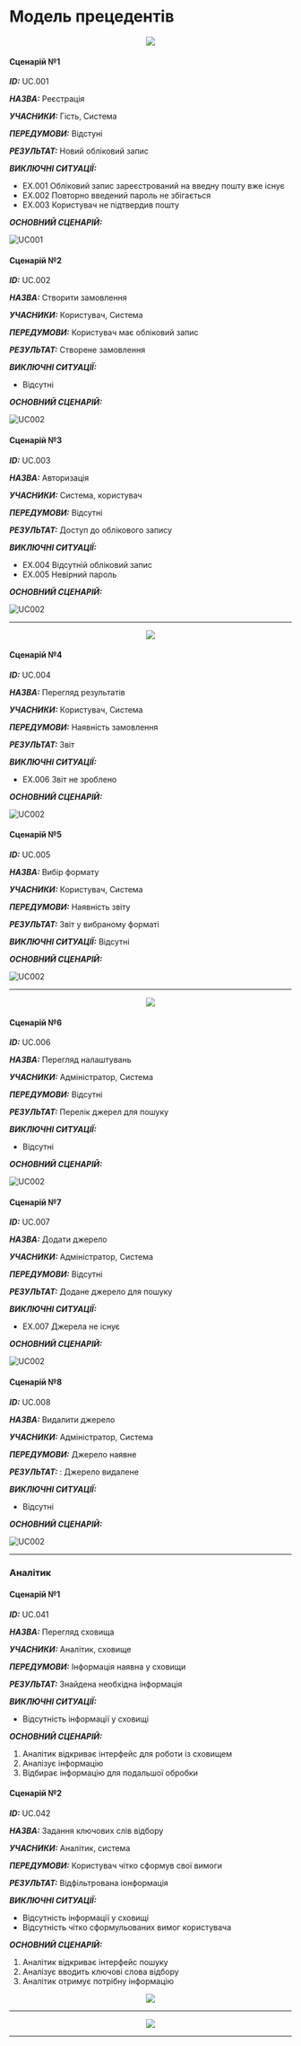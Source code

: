 # Модель прецедентів

<p align="center">
<img src = "http://www.plantuml.com/plantuml/proxy?cache=no&src=https://raw.githubusercontent.com/naz-olegovich/media_content_analysis_system/master/src/uml/diagam1.plum" /></p>

#### Сценарій №1

***ID:*** UC.001
       
***НАЗВА:*** Реєстрація

***УЧАСНИКИ:*** Гість, Система

***ПЕРЕДУМОВИ:*** Відстуні

***РЕЗУЛЬТАТ:*** Новий обліковий запис

***ВИКЛЮЧНІ СИТУАЦІЇ:***
 - EХ.001 Обліковий запис зареєстрований на введну пошту вже існує
 - EХ.002 Повторно введений пароль не збігається
 - EХ.003 Користувач не підтвердив пошту

***ОСНОВНИЙ СЦЕНАРІЙ:*** 

![UC001](http://www.plantuml.com/plantuml/proxy?cache=no&src=https://raw.githubusercontent.com/naz-olegovich/media_content_analysis_system/master/src/uml/UC001)


#### Сценарій №2

***ID:*** UC.002
       
***НАЗВА:*** Створити замовлення

***УЧАСНИКИ:*** Користувач, Система

***ПЕРЕДУМОВИ:*** Користувач має обліковий запис

***РЕЗУЛЬТАТ:*** Створене замовлення

***ВИКЛЮЧНІ СИТУАЦІЇ:***
 - Відсутні

***ОСНОВНИЙ СЦЕНАРІЙ:*** 

![UC002](http://www.plantuml.com/plantuml/proxy?cache=no&src=https://raw.githubusercontent.com/naz-olegovich/media_content_analysis_system/master/src/uml/UC002)

#### Сценарій №3

***ID:*** UC.003
       
***НАЗВА:*** Авторизація

***УЧАСНИКИ:*** Система, користувач

***ПЕРЕДУМОВИ:*** Відсутні

***РЕЗУЛЬТАТ:*** Доступ до облікового запису

***ВИКЛЮЧНІ СИТУАЦІЇ:***
 - EХ.004 Відсутній обліковий запис
 - EХ.005 Невірний пароль

***ОСНОВНИЙ СЦЕНАРІЙ:*** 

![UC002](http://www.plantuml.com/plantuml/proxy?cache=no&src=https://raw.githubusercontent.com/naz-olegovich/media_content_analysis_system/master/src/uml/UC003)
<hr>

<p align="center">
<img src = "http://www.plantuml.com/plantuml/proxy?cache=no&src=https://raw.githubusercontent.com/naz-olegovich/media_content_analysis_system/master/src/uml/User_usecase_overview" />
</p>

#### Сценарій №4

***ID:*** UC.004
       
***НАЗВА:*** Перегляд результатів

***УЧАСНИКИ:*** Користувач, Система

***ПЕРЕДУМОВИ:*** Наявність замовлення

***РЕЗУЛЬТАТ:*** Звіт

***ВИКЛЮЧНІ СИТУАЦІЇ:***
 - EХ.006 Звіт не зроблено

***ОСНОВНИЙ СЦЕНАРІЙ:*** 

![UC002](http://www.plantuml.com/plantuml/proxy?cache=no&src=https://raw.githubusercontent.com/naz-olegovich/media_content_analysis_system/master/src/uml/UC004)


#### Сценарій №5

***ID:*** UC.005
       
***НАЗВА:***  Вибір формату

***УЧАСНИКИ:*** Користувач, Система

***ПЕРЕДУМОВИ:*** Наявність звіту

***РЕЗУЛЬТАТ:*** Звіт у вибраному форматі

***ВИКЛЮЧНІ СИТУАЦІЇ:***
 Відсутні

***ОСНОВНИЙ СЦЕНАРІЙ:*** 

![UC002](http://www.plantuml.com/plantuml/proxy?cache=no&src=https://raw.githubusercontent.com/naz-olegovich/media_content_analysis_system/master/src/uml/UC005)
<hr>


<p align="center">
<img src = "http://www.plantuml.com/plantuml/proxy?cache=no&src=https://raw.githubusercontent.com/naz-olegovich/media_content_analysis_system/master/src/uml/Admin_usecase_overview" />
</p>

#### Сценарій №6

***ID:*** UC.006
       
***НАЗВА:*** Перегляд налаштувань

***УЧАСНИКИ:*** Адміністратор, Система

***ПЕРЕДУМОВИ:*** Відсутні

***РЕЗУЛЬТАТ:*** Перелік джерел для пошуку

***ВИКЛЮЧНІ СИТУАЦІЇ:***
- Відсутні 

***ОСНОВНИЙ СЦЕНАРІЙ:*** 

![UC002](http://www.plantuml.com/plantuml/proxy?cache=no&src=https://raw.githubusercontent.com/naz-olegovich/media_content_analysis_system/master/src/uml/UC006)


#### Сценарій №7

***ID:*** UC.007
       
***НАЗВА:*** Додати джерело

***УЧАСНИКИ:*** Адміністратор, Система

***ПЕРЕДУМОВИ:*** Відсутні

***РЕЗУЛЬТАТ:*** Додане джерело для пошуку

***ВИКЛЮЧНІ СИТУАЦІЇ:***
- EХ.007 Джерела не існує

***ОСНОВНИЙ СЦЕНАРІЙ:*** 

![UC002](http://www.plantuml.com/plantuml/proxy?cache=no&src=https://raw.githubusercontent.com/naz-olegovich/media_content_analysis_system/master/src/uml/UC007)

#### Сценарій №8

***ID:*** UC.008
       
***НАЗВА:*** Видалити джерело

***УЧАСНИКИ:*** Адміністратор, Система

***ПЕРЕДУМОВИ:*** Джерело наявне

***РЕЗУЛЬТАТ:*** : Джерело видалене

***ВИКЛЮЧНІ СИТУАЦІЇ:***
 - Відсутні
 
***ОСНОВНИЙ СЦЕНАРІЙ:*** 

![UC002](http://www.plantuml.com/plantuml/proxy?cache=no&src=https://raw.githubusercontent.com/naz-olegovich/media_content_analysis_system/master/src/uml/UC008)



<hr>

### Аналітик

#### Сценарій №1

***ID:*** UC.041
       
***НАЗВА:*** Перегляд сховища

***УЧАСНИКИ:*** Аналітик, сховище

***ПЕРЕДУМОВИ:*** Інформація наявна у сховищи

***РЕЗУЛЬТАТ:*** Знайдена необхідна інформація

***ВИКЛЮЧНІ СИТУАЦІЇ:***
 - Відсутність інформації у сховищі

***ОСНОВНИЙ СЦЕНАРІЙ:*** 
1. Аналітик відкриває інтерфейс для роботи із сховищем
2. Аналізує інформацію
3. Відбирає інформацію для подальшої обробки


#### Сценарій №2

***ID:*** UC.042
       
***НАЗВА:*** Задання ключових слів відбору

***УЧАСНИКИ:*** Аналітик, система

***ПЕРЕДУМОВИ:*** Користувач чітко сформув свої вимоги

***РЕЗУЛЬТАТ:***  Відфільтрована іонформація

***ВИКЛЮЧНІ СИТУАЦІЇ:***
 - Відсутність інформації у сховищі
 - Відсутність чітко сформульованих вимог користувача

***ОСНОВНИЙ СЦЕНАРІЙ:*** 
1. Аналітик відкриває інтерфейс пошуку
2. Аналізує вводить ключові слова відбору
3. Аналітик отримує потрібну інформацію


<p align="center">
<img src = "http://www.plantuml.com/plantuml/proxy?cache=no&src=https://raw.githubusercontent.com/naz-olegovich/media_content_analysis_system/master/src/uml/Analyst_usecase_overview" />
</p>
<hr>

<p align="center">
<img src = "http://www.plantuml.com/plantuml/proxy?cache=no&src=https://raw.githubusercontent.com/naz-olegovich/media_content_analysis_system/master/src/uml/Analyst_usecase2_overview" />
</p>
<hr>

